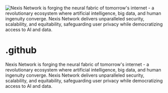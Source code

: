 ![Nexis Network is forging the neural fabric of tomorrow's internet - a revolutionary ecosystem where artificial intelligence, big data, and human ingenuity converge. Nexis Network delivers unparalleled security, scalability, and equitability, safeguarding user privacy while democratizing access to AI and data. ](relative%20Nexis-Network/internal-doc/blob/main/download.spline.png?raw=true "Nexis Network")
# .github
Nexis Network is forging the neural fabric of tomorrow's internet - a revolutionary ecosystem where artificial intelligence, big data, and human ingenuity converge. Nexis Network delivers unparalleled security, scalability, and equitability, safeguarding user privacy while democratizing access to AI and data. 
